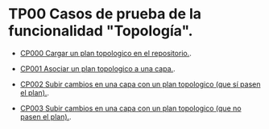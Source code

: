 # TP00 Casos de prueba de la funcionalidad "Topología".

* [CP000 Cargar un plan topologico en el repositorio.](CP000/testVC00TP00CP000.md).

* [CP001 Asociar un plan topologico a una capa.](CP001/testVC00TP00CP001.md).

* [CP002 Subir cambios en una capa con un plan topologico (que sí pasen el plan).](CP002/testVC00TP00CP002.md).

* [CP003 Subir cambios en una capa con un plan topologico (que no pasen el plan).](CP003/testVC00TP00CP003.md).

